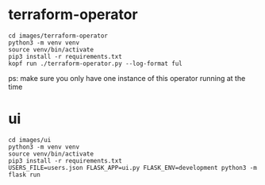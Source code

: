 # terraform-operator

```
cd images/terraform-operator
python3 -m venv venv
source venv/bin/activate
pip3 install -r requirements.txt
kopf run ./terraform-operator.py --log-format ful
```
ps: make sure you only have one instance of this operator  running at the time

# ui

```
cd images/ui
python3 -m venv venv
source venv/bin/activate
pip3 install -r requirements.txt
USERS_FILE=users.json FLASK_APP=ui.py FLASK_ENV=development python3 -m flask run
```
